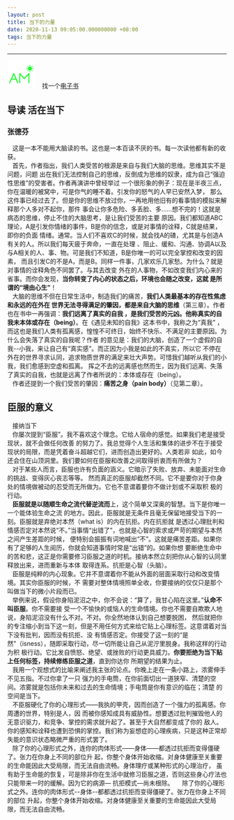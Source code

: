 ```yaml
---
layout: post
title: 当下的力量
date: 2020-11-13 09:05:00.000000000 +08:00
tags: 当下的力量
---
```

- - -
![早上](/assets/images/time/morning.png)
&nbsp; &nbsp;找一个[电子书](http://www.yuexinli.com/renzhixinlixue/dangxi/)
## 导读 活在当下
### 张德芬
&nbsp; &nbsp;这是一本不能用大脑读的书。这也是一本百读不厌的书。每一次读他都有新的收获。  
&nbsp; &nbsp;首先，作者指出，我们人类受苦的根源是来自与我们大脑的思维。思维其实不是问题，问题
出在我们无法控制自己的思维，反倒成为思维的奴隶，成为自己“强迫性思维”的受害者。作者再演讲中曾经举过
一个很形象的例子：现在是半夜三点，你在温暖的被窝中，可是你气的睡不着。引发你的怒气的人早已安然入梦，
那么这件事已经过去了。但是你的思维不放过你，一再地用他旧有的看事情的模拟来解释那个人多对不起你，那件
事会让你多危险、多丢脸、多......想不完的！这就是病态的思维，停止不住的大脑思考，是让我们受苦的主要
原因。我们都知道ABC理论，A是引发你情绪的事件，B是你的信念，或是对事情的诠释，C就是结果，即你的负面
情绪。通常。当人们不喜欢C的时候，就会找A的碴，尤其是与创造A有关的人。所以我们每天疲于奔命，一直在处理
、阻止、缓和、沟通、协调A以及与A相关的人、事、物。可是我们不知道，B是你唯一的可以完全掌控和改变的因素，
而且引发C的不是A，而是B。同样一件事，几家欢乐几家愁。为什么？就是对事情的诠释角色不同罢了。与其去改变
外在的人事物，不如改变我们内心来的省事。而你会发现，**当你转变了内心的状态之后，环境也会随之改变，这就
是所谓的“境由心生”**！  
&nbsp; &nbsp;大脑的思维不但在日常生活中，制造我们的痛苦，**我们人类最基本的存在性焦虑和永远的在外在
世界无法寻得满足的肇因，都是来自大脑的思维**（第三章）。作者也在书中一再强调：**我们远离了真实的自我
，是我们受苦的元凶。他称真实的自我未本体或存在（being）**。在《遇见未知的自我》这本书中，我称之为“真我”
，而这也是我们人类有孤离感，惶惶不可终日，始终不快乐、不满足的主要原因。为什么会失落了真实的自我呢？作者
的意见是：我们的大脑，创造了一个虚假的自我--小我，来让自己有“真实感”。而正因为小我是如此的不真实，所以它
不停在外在的世界寻求认同，追求物质世界的满足来壮大声势。可惜我们越听从我们的小我，我们愈感到空虚和孤离。
挥之不去的远离感也然而生，因为我们远离、失落了真实的自我，也就是远离了作者所说的：本体或存在（being）。  
&nbsp; &nbsp;作者还提到一个我们受苦的肇因：**痛苦之身（pain body）**（见第二章）。
## 臣服的意义
&nbsp; &nbsp;接纳当下  
&nbsp; &nbsp;你屡次提到“臣服”。我不喜欢这个理念。它给人宿命的感觉。如果我们老是接受现状，就不会做任何改善
的努力了。我总觉得个人生活和集体的进步不在于接受现状的局限，而是凭着奋斗超越它们，进而创造出更好的。人类若非
如此，如今还会住在山顶洞里。我们要如何在臣服和改善之间取得折衷而有所做为？  
&nbsp; &nbsp;对于某些人而言，臣服也许有负面的涵义。它暗示了失败、放弃、未能面对生命的挑战、变得灰心丧志等等。
然而真正的臣服却截然不同。它不是要你对于你身处的情境做被动的忍受而无所做为。它也不意谓着要你不做计划或不采取积
极的行动。  
&nbsp; &nbsp;**臣服就是以随顺生命之流代替逆流而**上，这个简单又深奥的智慧。当下是你唯一一个能体验生命之流
的地方。因此，臣服就是无条件且毫无保留地接受当下的一刻。臣服就是弃绝对本然（what is）的内在抗拒。内在抗拒就
是透过心理批判和情感否定对本然说“不。”当事情“出错了”，也就是心智的索求或严苛的期望与本然之间产生差距的时候，
便特别会振振有词地喊出“不”。这就是痛苦差距。如果你有了足够的人生阅历，你就会知道事情时常是“出错”的。如果你想
要断绝生命中的苦和悲，这正是你需要修习臣服之道的时机。接纳本然立刻把你从心智的认同里释放出来，进而重新与本体
取得连系。抗拒是心智（头脑）。  
&nbsp; &nbsp;臣服是纯粹的内心现象。它并不意谓着你不能从外面的层面采取行动和改变情境。其实你臣服的时候，不
需要对整体情境照单全收，你要接纳的仅仅只是那个叫做当下的微小片段而已。  
&nbsp; &nbsp;举例来说，假设你身陷泥沼之中，你不会说：“算了，我甘心陷在这里。”**认命不叫臣服**。你不需要接
受一个不愉快的或恼人的生命情境。你也不需要自欺欺人地说，身陷泥沼没有什么不对。不对。你全然地体认到自己想要脱困，
然后就把你的专注缩小到当下这一刻，但是不用任何方式来给它贴上心理标签。这意谓着对当下没有批判，因而没有抗拒、没
有情感否定。你接受了这一刻的“是然”（isness），随即采取行动，尽一切所能让自己从泥泞里脱身。我称这样的行动为积
极行动。它比发自愤怒、绝望、或挫败的行动更具威力。**你要拒绝为当下贴上任何标签，持续修练臣服之道**，直到你达你
所期望的结果为止。  
&nbsp; &nbsp;我用一个观想式的比喻来阐述我主张的论点。你晚上走在一条小路上，浓雾伸手不见五指。不过你拿了一只
强力的手电筒，在你前面切出一道狭窄、清楚的空间。浓雾就是包括你未来和过去的生命情境；手电筒是你有意识的临在；清楚
的空间是当下。  
&nbsp; &nbsp;不臣服硬化了你的心理形式——我执的甲壳，因而创造了一个强力的孤离感。你周遭的世界，特别是人，因
而被你感知成具有威胁性。想要透过批判摧毁他人的无意识驱力，和竞争、掌控的需求就升起了。甚至于大自然都变成了你的
敌人。你的感知和诠释也遭到恐惧的掌控。我们称为妄想症的心理疾病，只是这种正常却失能的意识状态略微严重的形式罢了。  
&nbsp; &nbsp;除了你的心理形式之外，连你的肉体形式——身体——都透过抗拒而变得僵硬了。张力在你身上不同的部位升
起，你整个身体开始收缩。对身体健康至关重要的生命能因此大受局限，而无法自由流畅。身体理疗或某种形式的心理治疗，
虽有助于生命能的恢复，可是除非你在生活中就修习臣服之道，否则这些身心疗法也只能带来一时的缓解。因为它的病源—
抗拒模式—尚未根除。
&nbsp; &nbsp; 除了你的心理形式之外。连你的肉体形式--身体--都都透过抗拒而变得僵硬了。张力在你身上不同的部位
升起，你整个身体开始收缩。对身体健康至关重要的生命能因此大受局限，而无法自由流畅。
&nbsp; &nbsp;
